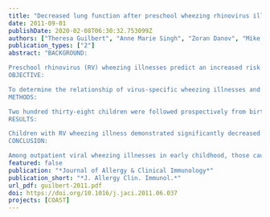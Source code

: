 ```yaml
---
title: "Decreased lung function after preschool wheezing rhinovirus illnesses in children at risk to develop asthma"
date: 2011-09-01
publishDate: 2020-02-08T06:30:32.753099Z
authors: ["Theresa Guilbert", "Anne Marie Singh", "Zoran Danov", "Mike Evans", "Dan Jackson", "Ryan Burton", "Kathy Roberg", "Beth Anderson", "Tressa Pappas", "Ronald Gangnon", "Jim Gern", "RobLemanske"]
publication_types: ["2"]
abstract: "BACKGROUND:

Preschool rhinovirus (RV) wheezing illnesses predict an increased risk of childhood asthma; however, it is not clear how specific viral illnesses in early life relate to lung function later on in childhood.
OBJECTIVE:

To determine the relationship of virus-specific wheezing illnesses and lung function in a longitudinal cohort of children at risk for asthma.
METHODS:

Two hundred thirty-eight children were followed prospectively from birth to 8 years of age. Early life viral wheezing respiratory illnesses were assessed by using standard techniques, and lung function was assessed annually by using spirometry and impulse oscillometry. The relationships of these virus-specific wheezing illnesses and lung function were assessed by using mixed-effect linear regression.
RESULTS:

Children with RV wheezing illness demonstrated significantly decreased spirometry values, FEV(1) (P = .001), FEV(0.5) (P < .001), FEF(25-75) (P < .001), and also had abnormal impulse oscillometry measures--more negative reactance at 5 Hz (P < .001)--compared with those who did not wheeze with RV. Children who wheezed with respiratory syncytial virus or other viral illnesses did not have any significant differences in spirometric or impulse oscillometry indices when compared with children who did not. Children diagnosed with asthma at ages 6 or 8 years had significantly decreased FEF(25-75) (P = .05) compared with children without asthma.
CONCLUSION:

Among outpatient viral wheezing illnesses in early childhood, those caused by RV infections are the most significant predictors of decreased lung function up to age 8 years in a high-risk birth cohort. Whether low lung function is a cause and/or effect of RV wheezing illnesses is yet to be determined."
featured: false
publication: "*Journal of Allergy & Clinical Immunology*"
publication_short: "*J. Allergy Clin. Immunol.*"
url_pdf: guilbert-2011.pdf
doi: https://doi.org/10.1016/j.jaci.2011.06.037
projects: [COAST]
---
```


